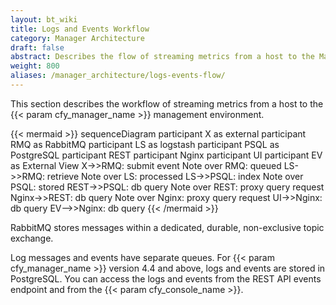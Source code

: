 ```yaml
---
layout: bt_wiki
title: Logs and Events Workflow
category: Manager Architecture
draft: false
abstract: Describes the flow of streaming metrics from a host to the Manager environment
weight: 800
aliases: /manager_architecture/logs-events-flow/
---
```

This section describes the workflow of streaming metrics from a host to the {{< param cfy_manager_name >}} management environment.


{{< mermaid >}}
sequenceDiagram
    participant X as external
    participant RMQ as RabbitMQ
    participant LS as logstash
    participant PSQL as PostgreSQL
    participant REST
    participant Nginx
    participant UI
    participant EV as External View
    X->>RMQ: submit event
    Note over RMQ: queued
    LS->>RMQ: retrieve
    Note over LS: processed
    LS->>PSQL: index
    Note over PSQL: stored
    REST->>PSQL: db query
    Note over REST: proxy query request
    Nginx->>REST: db query
    Note over Nginx: proxy query request
    UI->>Nginx: db query
    EV-->>Nginx: db query
{{< /mermaid >}}

RabbitMQ stores messages within a dedicated, durable, non-exclusive topic exchange.

Log messages and events have separate queues. For {{< param cfy_manager_name >}} version 4.4 and above, logs and events are stored in PostgreSQL. You can access the logs and events from the REST API events endpoint and from the {{< param cfy_console_name >}}.
